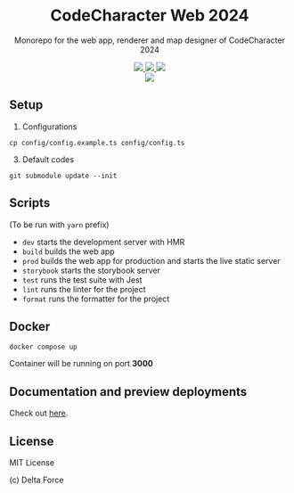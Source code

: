 <h1 align="center">CodeCharacter Web 2024</h1>
<p align="center">Monorepo for the web app, renderer and map designer of CodeCharacter 2024</p>

<p align="center">
  <a href="https://github.com/delta/codecharacter-frontend/actions/workflows/ci.yml">
    <img src="https://github.com/delta/codecharacter-frontend/actions/workflows/ci.yml/badge.svg"/>
  </a>
  <a href="https://github.com/delta/codecharacter-frontend/actions/workflows/docs.yml">
    <img src="https://github.com/delta/codecharacter-frontend/actions/workflows/docs.yml/badge.svg"/>
  </a>
  <a href="https://codecov.io/gh/delta/codecharacter-frontend">
    <img src="https://codecov.io/gh/delta/codecharacter-frontend/branch/main/graph/badge.svg?token=T4A45WWCWM"/>
  </a>
  <br>
  <img src=https://img.shields.io/github/deployments/delta/codecharacter-frontend/Production?label=vercel&logo=vercel">
</p>

## Setup

1. Configurations

```
cp config/config.example.ts config/config.ts
```

3. Default codes

```
git submodule update --init
```

## Scripts

(To be run with `yarn` prefix)

- `dev` starts the development server with HMR
- `build` builds the web app
- `prod` builds the web app for production and starts the live static server
- `storybook` starts the storybook server
- `test` runs the test suite with Jest
- `lint` runs the linter for the project
- `format` runs the formatter for the project

## Docker

```
docker compose up
```

Container will be running on port **3000**

## Documentation and preview deployments

Check out [here](https://delta.github.io/codecharacter-web-2023/).

## License

MIT License

(c) Delta Force
